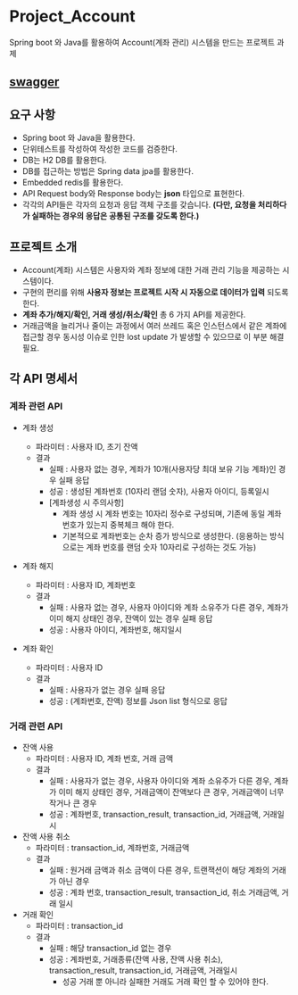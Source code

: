 # Project_Account
Spring boot 와 Java를 활용하여 Account(계좌 관리) 시스템을 만드는 프로젝트 과제

## [swagger](http://localhost:8080/swagger-ui/index.html#)

## 요구 사항
* Spring boot 와 Java을 활용한다.
* 단위테스트를 작성하여 작성한 코드를 검증한다.
* DB는 H2 DB를 활용한다.
* DB를 접근하는 방법은 Spring data jpa를 활용한다.
* Embedded redis를 활용한다.
* API Request body와 Response body는 **json** 타입으로 표현한다.
* 각각의 API들은 각자의 요청과 응답 객체 구조를 갖습니다. **(다만, 요청을 처리하다가 실패하는 경우의 응답은 공통된 구조를 갖도록 한다.)**
	
## 프로젝트 소개
* Account(계좌) 시스템은 사용자와 계좌 정보에 대한 거래 관리 기능을 제공하는 시스템이다.
* 구현의 편리를 위해 **사용자 정보는 프로젝트 시작 시 자동으로 데이터가 입력** 되도록 한다.
* **계좌 추가/해지/확인, 거래 생성/취소/확인** 총 6 가지 API를 제공한다.	
* 거래금액을 늘리거나 줄이는 과정에서 여러 쓰레드 혹은 인스턴스에서 같은 계좌에 접근할 경우 동시성 이슈로 인한 lost update 가 발생할 수 있으므로 이 부분 해결 필요.

## 각 API 명세서
### 계좌 관련 API
- 계좌 생성
  - 파라미터 : 사용자 ID, 초기 잔액
  - 결과
    - 실패 : 사용자 없는 경우, 계좌가 10개(사용자당 최대 보유 기능 계좌)인 경우 실패 응답
    - 성공 : 생성된 계좌번호 (10자리 랜덤 숫자), 사용자 아이디, 등록일시
    - [계좌생성 시 주의사항]
      - 계좌 생성 시 계좌 번호는 10자리 정수로 구성되며, 기존에 동일 계좌 번호가 있는지 중복체크 해야 한다.
      - 기본적으로 계좌번호는 순차 증가 방식으로 생성한다. (응용하는 방식으로는 계좌 번호를 랜덤 숫자 10자리로 구성하는 것도 가능)

- 계좌 해지
  - 파라미터 : 사용자 ID, 계좌번호
  - 결과
    - 실패 : 사용자 없는 경우, 사용자 아이디와 계좌 소유주가 다른 경우, 계좌가 이미 해지 상태인 경우, 잔액이 있는 경우 실패 응답
    - 성공 : 사용자 아이디, 계좌번호, 해지일시
    
- 계좌 확인
  - 파라미터 : 사용자 ID
  - 결과
    - 실패 : 사용자가 없는 경우 실패 응답
    - 성공 : (계좌번호, 잔액) 정보를 Json list 형식으로 응답

### 거래 관련 API
- 잔액 사용
  - 파라미터 : 사용자 ID, 계좌 번호, 거래 금액
  - 결과
    - 실패 : 사용자가 없는 경우, 사용자 아이디와 계좌 소유주가 다른 경우, 계좌가 이미 해지 상태인 경우, 거래금액이 잔액보다 큰 경우, 거래금액이 너무 작거나 큰 경우
    - 성공 : 계좌번호, transaction_result, transaction_id, 거래금액, 거래일시
- 잔액 사용 취소
  - 파라미터 : transaction_id, 계좌번호, 거래금액
  - 결과
    - 실패 : 원거래 금액과 취소 금액이 다른 경우, 트랜잭션이 해당 계좌의 거래가 아닌 경우
    - 성공 : 계좌 번호, transaction_result, transaction_id, 취소 거래금액, 거래 일시
- 거래 확인
  - 파라미터 : transaction_id
  - 결과
    - 실패 : 해당 transaction_id 없는 경우
    - 성공 : 계좌번호, 거래종류(잔액 사용, 잔액 사용 취소), transaction_result, transaction_id, 거래금액, 거래일시
      - 성공 거래 뿐 아니라 실패한 거래도 거래 확인 할 수 있어야 한다.
